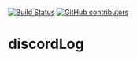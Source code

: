 [![Build Status](https://travis-ci.org/Biospheere/discordLog.svg?branch=master)](https://travis-ci.org/Biospheere/discordLog)
[![GitHub contributors](https://img.shields.io/github/contributors/biospheere/discordLog.svg)](https://github.com/Biospheere/discordLog/graphs/contributors/)
# discordLog
